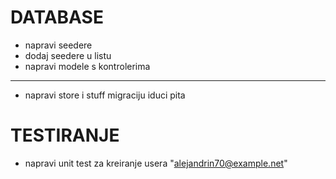 # DATABASE
- napravi seedere
- dodaj seedere u listu
- napravi modele s kontrolerima

------------------------------------------
- napravi store i stuff migraciju iduci pita

# TESTIRANJE
- napravi unit test za kreiranje usera "alejandrin70@example.net"
